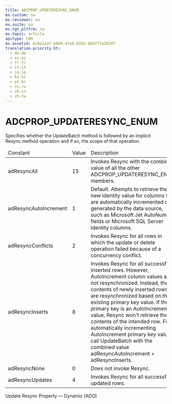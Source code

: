 ```yaml
---
title: ADCPROP_UPDATERESYNC_ENUM
ms.custom: na
ms.reviewer: na
ms.suite: na
ms.tgt_pltfrm: na
ms.topic: article
apitype: COM
ms.assetid: bc9e1a37-e969-47e9-8382-0bbfffa2034f
translation.priority.ht: 
  - de-de
  - es-es
  - fr-fr
  - it-it
  - ja-jp
  - ko-kr
  - pt-br
  - ru-ru
  - zh-cn
  - zh-tw
---
```

# ADCPROP_UPDATERESYNC_ENUM
<?xml version="1.0" encoding="utf-8"?>
<developerReferenceWithoutSyntaxDocument xmlns="http://ddue.schemas.microsoft.com/authoring/2003/5" xmlns:xlink="http://www.w3.org/1999/xlink" xmlns:xsi="http://www.w3.org/2001/XMLSchema-instance" xsi:schemaLocation="http://ddue.schemas.microsoft.com/authoring/2003/5 http://dduestorage.blob.core.windows.net/ddueschema/developer.xsd">
  <introduction>
    <para>Specifies whether the <legacyLink xlink:href="23f9314c-b027-4a51-aeae-50caa2977740">UpdateBatch</legacyLink> method is followed by an implicit <legacyLink xlink:href="73b355d4-a4c0-434b-bfc4-039b1c76b32e">Resync</legacyLink> method operation and if so, the scope of that operation.</para>
  </introduction>
  <section>
    <content>
      <table xmlns:caps="http://schemas.microsoft.com/build/caps/2013/11">
        <thead>
          <tr>
            <TD>
              <para>Constant</para>
            </TD>
            <TD>
              <para>Value</para>
            </TD>
            <TD>
              <para>Description</para>
            </TD>
          </tr>
        </thead>
        <tbody>
          <tr>
            <TD>
              <para>
                <legacyBold>adResyncAll</legacyBold>
              </para>
            </TD>
            <TD>
              <para>15</para>
            </TD>
            <TD>
              <para>Invokes <legacyBold>Resync</legacyBold> with the combined value of all the other ADCPROP_UPDATERESYNC_ENUM members.</para>
            </TD>
          </tr>
          <tr>
            <TD>
              <para>
                <legacyBold>adResyncAutoIncrement</legacyBold>
              </para>
            </TD>
            <TD>
              <para>1</para>
            </TD>
            <TD>
              <para>Default. Attempts to retrieve the new identity value for columns that are automatically incremented or generated by the data source, such as Microsoft Jet AutoNumber fields or Microsoft SQL Server Identity columns.</para>
            </TD>
          </tr>
          <tr>
            <TD>
              <para>
                <legacyBold>adResyncConflicts</legacyBold>
              </para>
            </TD>
            <TD>
              <para>2</para>
            </TD>
            <TD>
              <para>Invokes <legacyBold>Resync</legacyBold> for all rows in which the update or delete operation failed because of a concurrency conflict.</para>
            </TD>
          </tr>
          <tr>
            <TD>
              <para>
                <legacyBold>adResyncInserts</legacyBold>
              </para>
            </TD>
            <TD>
              <para>8</para>
            </TD>
            <TD>
              <para>Invokes <legacyBold>Resync</legacyBold> for all successfully inserted rows. However, AutoIncrement column values are not resynchronized. Instead, the contents of newly inserted rows are resynchronized based on the existing primary key value. If the primary key is an AutoIncrement value, <legacyBold>Resync</legacyBold> won't retrieve the contents of the intended row. For automatically incrementing AutoIncrement primary key values, call <legacyBold>UpdateBatch</legacyBold> with the combined value <legacyBold>adResyncAutoIncrement</legacyBold> + <legacyBold>adResyncInserts</legacyBold>.</para>
            </TD>
          </tr>
          <tr>
            <TD>
              <para>
                <legacyBold>adResyncNone</legacyBold>
              </para>
            </TD>
            <TD>
              <para>0</para>
            </TD>
            <TD>
              <para>Does not invoke <legacyBold>Resync</legacyBold>.</para>
            </TD>
          </tr>
          <tr>
            <TD>
              <para>
                <legacyBold>adResyncUpdates</legacyBold>
              </para>
            </TD>
            <TD>
              <para>4</para>
            </TD>
            <TD>
              <para>Invokes <legacyBold>Resync</legacyBold> for all successfully updated rows.</para>
            </TD>
          </tr>
        </tbody>
      </table>
    </content>
  </section>
  <section>
    <title>Applies To</title>
    <content>
      <para>
        <link xlink:href="8a3bb608-66d7-4128-a3ef-84cb0556de0d">Update Resync Property — Dynamic (ADO)</link>
      </para>
    </content>
  </section>
  <relatedTopics />
</developerReferenceWithoutSyntaxDocument>